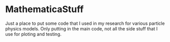 # MathematicaStuff

Just a place to put some code that I used in my research for various particle physics models. Only putting in the main code, not all the side stuff that I use for ploting and testing.
